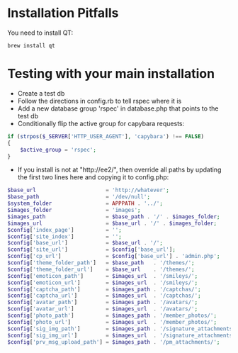 # Installation Pitfalls

You need to install QT:

    brew install qt


# Testing with your main installation

- Create a test db
- Follow the directions in config.rb to tell rspec where it is
- Add a new database group 'rspec' in database.php that points to
  the test db
- Conditionally flip the active group for capybara requests:

```php
if (strpos($_SERVER['HTTP_USER_AGENT'], 'capybara') !== FALSE)
{
	$active_group = 'rspec';
}
```

- If you install is not at "http://ee2/", then override all paths by
  updating the first two lines here and copying it to config.php:

```php
$base_url                      = 'http://whatever';
$base_path                     = '/dev/null';
$system_folder                 = APPPATH . '../';
$images_folder                 = 'images';
$images_path                   = $base_path . '/' . $images_folder;
$images_url                    = $base_url . '/' . $images_folder;
$config['index_page']          = '';
$config['site_index']          = '';
$config['base_url']            = $base_url . '/';
$config['site_url']            = $config['base_url'];
$config['cp_url']              = $config['base_url'] . 'admin.php';
$config['theme_folder_path']   = $base_path   . '/themes/';
$config['theme_folder_url']    = $base_url    . '/themes/';
$config['emoticon_path']       = $images_url  . '/smileys/';
$config['emoticon_url']        = $images_url  . '/smileys/';
$config['captcha_path']        = $images_path . '/captchas/';
$config['captcha_url']         = $images_url  . '/captchas/';
$config['avatar_path']         = $images_path . '/avatars/';
$config['avatar_url']          = $images_url  . '/avatars/';
$config['photo_path']          = $images_path . '/member_photos/';
$config['photo_url']           = $images_url  . '/member_photos/';
$config['sig_img_path']        = $images_path . '/signature_attachments/';
$config['sig_img_url']         = $images_url  . '/signature_attachments/';
$config['prv_msg_upload_path'] = $images_path . '/pm_attachments/';
```

